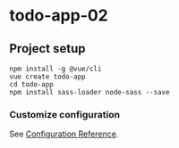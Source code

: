 # todo-app-02

## Project setup
```
npm install -g @vue/cli
vue create todo-app
cd todo-app
npm install sass-loader node-sass --save
```

### Customize configuration
See [Configuration Reference](https://cli.vuejs.org/config/).